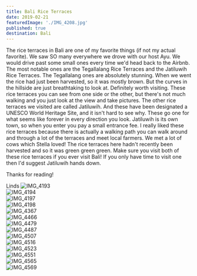 ```yaml
---
title: Bali Rice Terraces
date: 2019-02-21
featuredImage: './IMG_4208.jpg'
published: true
destination: Bali
---
```

The rice terraces in Bali are one of my favorite things (if not my actual favorite). We saw SO many everywhere we drove with our host Ayu. We would drive past some small ones every time we'd head back to the Airbnb. The most notable ones are the Tegallalang Rice Terraces and the Jatiluwih Rice Terraces. The Tegallalang ones are absolutely stunning. When we went the rice had just been harvested, so it was mostly brown. But the curves in the hillside are just breathtaking to look at. Definitely worth visiting. These rice terraces you can see from one side or the other, but there's not much walking and you just look at the view and take pictures. The other rice terraces we visited are called Jatiluwih. And these have been designated a UNESCO World Heritage Site, and it isn't hard to see why. These go one for what seems like forever in every direction you look. Jatiluwih is its own town, so when you enter you pay a small entrance fee. I really liked these rice terraces because there is actually a walking path you can walk around and through a lot of the terraces and meet local farmers. We met a lot of cows which Stella loved! The rice terraces here hadn't recently been harvested and so it was green green green. Make sure you visit both of these rice terraces if you ever visit Bali! If you only have time to visit one then I'd suggest Jatiluwih hands down.

Thanks for reading!

Linds
![IMG_4193](/IMG_4193.jpg)
<br />
![IMG_4194](/IMG_4194.jpg)
<br />
![IMG_4197](/IMG_4197.jpg)
<br />
![IMG_4198](/IMG_4198.jpg)
<br />
![IMG_4367](/IMG_4367.jpg)
<br />
![IMG_4466](/IMG_4466.jpg)
<br />
![IMG_4479](/IMG_4479.jpg)
<br />
![IMG_4487](/IMG_4487.jpg)
<br />
![IMG_4507](/IMG_4507.jpg)
<br />
![IMG_4516](/IMG_4516.jpg)
<br />
![IMG_4523](/IMG_4523.jpg)
<br />
![IMG_4551](/IMG_4551.jpg)
<br />
![IMG_4565](/IMG_4565.jpg)
<br />
![IMG_4569](/IMG_4569.jpg)
<br />

